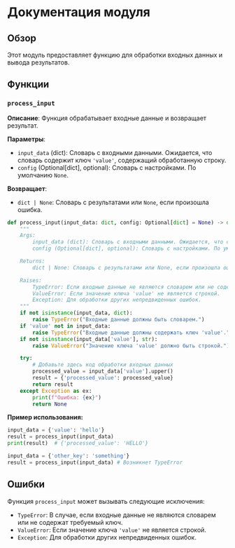 # Документация модуля

## Обзор

Этот модуль предоставляет функцию для обработки входных данных и вывода результатов.

## Функции

### `process_input`

**Описание**: Функция обрабатывает входные данные и возвращает результат.

**Параметры**:

- `input_data` (dict): Словарь с входными данными. Ожидается, что словарь содержит ключ `'value'`, содержащий обработанную строку.
- `config` (Optional[dict], optional): Словарь с настройками. По умолчанию `None`.

**Возвращает**:

- `dict | None`: Словарь с результатами или `None`, если произошла ошибка.


```python
def process_input(input_data: dict, config: Optional[dict] = None) -> dict | None:
    """
    Args:
        input_data (dict): Словарь с входными данными. Ожидается, что словарь содержит ключ 'value', содержащий обработанную строку.
        config (Optional[dict], optional): Словарь с настройками. По умолчанию None.

    Returns:
        dict | None: Словарь с результатами или None, если произошла ошибка.

    Raises:
        TypeError: Если входные данные не являются словарем или не содержат ключ 'value'.
        ValueError: Если значение ключа 'value' не является строкой.
        Exception: Для обработки других непредвиденных ошибок.
    """
    if not isinstance(input_data, dict):
        raise TypeError("Входные данные должны быть словарем.")
    if 'value' not in input_data:
        raise TypeError("Входные данные должны содержать ключ 'value'.")
    if not isinstance(input_data['value'], str):
        raise ValueError("Значение ключа 'value' должно быть строкой.")

    try:
        # Добавьте здесь код обработки входных данных
        processed_value = input_data['value'].upper()
        result = {'processed_value': processed_value}
        return result
    except Exception as ex:
        print(f"Ошибка: {ex}")
        return None
```

**Пример использования:**

```python
input_data = {'value': 'hello'}
result = process_input(input_data)
print(result)  # {'processed_value': 'HELLO'}

input_data = {'other_key': 'something'}
result = process_input(input_data) # Возникнет TypeError
```


## Ошибки

Функция `process_input` может вызывать следующие исключения:

- `TypeError`: В случае, если входные данные не являются словарем или не содержат требуемый ключ.
- `ValueError`: Если значение ключа `'value'` не является строкой.
- `Exception`: Для обработки других непредвиденных ошибок.


```